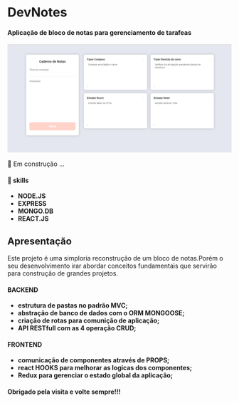 <h1>DevNotes</h1>
<h4>Aplicação de bloco de notas para gerenciamento de tarafeas</h4>

<img src="./frontend/src/assets/image/screen.png" alt="projeto">

  🚧 <span>Em construção ...</span> 

  <h4>🔧 skills</h4>
<ul>
    <li><strong>NODE.JS</strong></li>
    <li><strong>EXPRESS</strong></li>
    <li><strong>MONGO.DB</strong></li>
    <li><strong>REACT.JS</strong></li>
</ul>

<h2>Apresentação</h2>
<p>
    Este projeto é uma simploria reconstrução de um bloco de notas.Porém 
    o seu desenvolvimento irar abordar conceitos fundamentais que servirão para construção de grandes projetos.
</p>

<h4>BACKEND</h4>
<ul>
    <li><strong>estrutura de pastas no padrão MVC;</strong></li>
    <li><strong>abstração de banco de dados com o ORM MONGOOSE;</strong></li>
    <li><strong>criação de rotas para comunição de aplicação;</strong></li>
    <li><strong>API RESTfull com as 4 operação CRUD;</strong></li>
</ul>

<h4>FRONTEND</h4>
 <ul>
     <li><strong> comunicação de componentes através de PROPS;</strong></li>
     <li><strong>react HOOKS para melhorar  as logicas dos componentes;</strong></li>
     <li><strong> Redux para gerenciar o estado global da aplicação;</strong></li>
</ul>


<h4>Obrigado pela visita e volte sempre!!!</h4>

